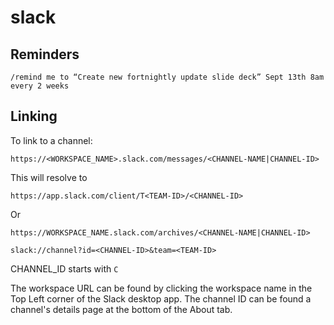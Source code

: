 # slack

## Reminders

```
/remind me to “Create new fortnightly update slide deck” Sept 13th 8am every 2 weeks
```

## Linking

To link to a channel:

```
https://<WORKSPACE_NAME>.slack.com/messages/<CHANNEL-NAME|CHANNEL-ID>
```

This will resolve to

```
https://app.slack.com/client/T<TEAM-ID>/<CHANNEL-ID>
```

Or

```
https://WORKSPACE_NAME.slack.com/archives/<CHANNEL-NAME|CHANNEL-ID>

slack://channel?id=<CHANNEL-ID>&team=<TEAM-ID>
```

CHANNEL_ID starts with `C`

The workspace URL can be found by clicking the workspace name in the Top Left corner of the Slack desktop app.
The channel ID can be found a channel's details page at the bottom of the About tab.
